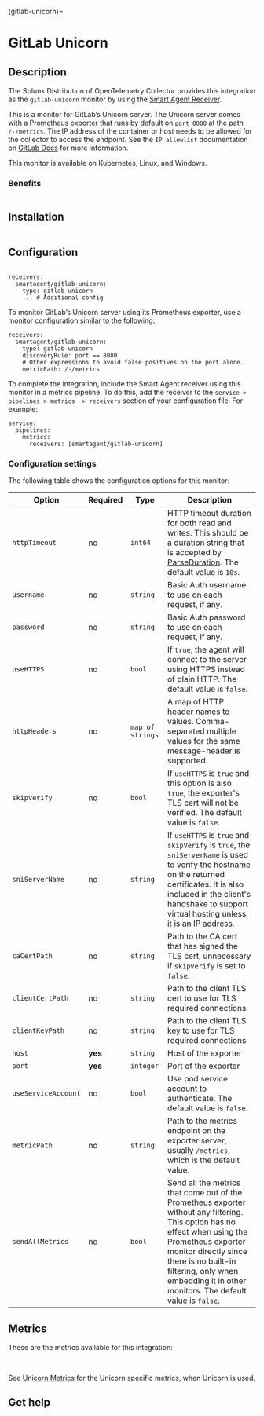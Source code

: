 (gitlab-unicorn)=

# GitLab Unicorn

<meta name="Description" content="Use this Splunk Observability Cloud integration for the GitLab Unicorn monitor. See benefits, install, configuration, and metrics">

## Description

The Splunk Distribution of OpenTelemetry Collector provides this integration as the `gitlab-unicorn` monitor by using the [Smart Agent Receiver](https://github.com/signalfx/splunk-otel-collector/tree/main/internal/receiver/smartagentreceiver).

This is a monitor for GitLab’s Unicorn server. The Unicorn server comes with a Prometheus exporter that runs by default on `port 8080` at the path `/-/metrics`. The IP address of the container or host needs to be allowed for the collector to access the endpoint. See the `IP allowlist` documentation on [GitLab Docs](https://docs.gitlab.com/) for more information.

This monitor is available on Kubernetes, Linux, and Windows.

### Benefits

```{include} /_includes/benefits.md
```

## Installation

```{include} /_includes/collector-installation.md
```

## Configuration

```{include} /_includes/configuration.md
```

```
receivers:
  smartagent/gitlab-unicorn: 
    type: gitlab-unicorn
    ... # Additional config
```

To monitor GitLab’s Unicorn server using its Prometheus exporter, use a monitor configuration similar to the following:

```
receivers:
  smartagent/gitlab-unicorn: 
    type: gitlab-unicorn
    discoveryRule: port == 8080  
    # Other expressions to avoid false positives on the port alone.
    metricPath: /-/metrics
```    

To complete the integration, include the Smart Agent receiver using this monitor in a metrics pipeline. To do this, add the receiver to the `service > pipelines > metrics  > receivers` section of your configuration file. For example:

```
service:
  pipelines:
    metrics:
      receivers: [smartagent/gitlab-unicorn]
```
### Configuration settings

The following table shows the configuration options for this monitor:

| Option | Required | Type | Description |
| --- | --- | --- | --- |
| `httpTimeout` | no | `int64` | HTTP timeout duration for both read and writes. This should be a duration string that is accepted by [ParseDuration](https://golang.org/pkg/time/#ParseDuration). The default value is `10s`. |
| `username` | no | `string` | Basic Auth username to use on each request, if any. |
| `password` | no | `string` | Basic Auth password to use on each request, if any. |
| `useHTTPS` | no | `bool` | If `true`, the agent will connect to the server using HTTPS instead of plain HTTP. The default value is `false`. |
| `httpHeaders` | no | `map of strings` | A map of HTTP header names to values. Comma-separated multiple values for the same message-header is supported. |
| `skipVerify` | no | `bool` | If `useHTTPS` is `true` and this option is also `true`, the exporter's TLS cert will not be verified. The default value is `false`. |
| `sniServerName` | no | `string` | If `useHTTPS` is `true` and `skipVerify` is `true`, the `sniServerName` is used to verify the hostname on the returned certificates. It is also included in the client's handshake to support virtual hosting unless it is an IP address. |
| `caCertPath` | no | `string` | Path to the CA cert that has signed the TLS cert, unnecessary if `skipVerify` is set to `false`. |
| `clientCertPath` | no | `string` | Path to the client TLS cert to use for TLS required connections |
| `clientKeyPath` | no | `string` | Path to the client TLS key to use for TLS required connections |
| `host` | **yes** | `string` | Host of the exporter |
| `port` | **yes** | `integer` | Port of the exporter |
| `useServiceAccount` | no | `bool` | Use pod service account to authenticate. The default value is `false`.  |
| `metricPath` | no | `string` | Path to the metrics endpoint on the exporter server, usually `/metrics`, which is the default value.  |
| `sendAllMetrics` | no | `bool` | Send all the metrics that come out of the Prometheus exporter without any filtering. This option has no effect when using the Prometheus exporter monitor directly since there is no built-in filtering, only when embedding it in other monitors. The default value is `false`.  |

## Metrics

These are the metrics available for this integration:

<div class="metrics-table" type="gitlab-unicorn" include="markdown"></div>

<br>

See [Unicorn Metrics](https://docs.gitlab.com/13.12/ee/administration/monitoring/prometheus/gitlab_metrics.html#unicorn-metrics) for the Unicorn specific metrics, when Unicorn is used.

## Get help

```{include} /_includes/troubleshooting.md
```

